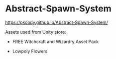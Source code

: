 # Abstract-Spawn-System

https://pkcody.github.io/Abstract-Spawn-System/

Assets used from Unity store:

- FREE Witchcraft and Wizardry Asset Pack

- Lowpoly Flowers
